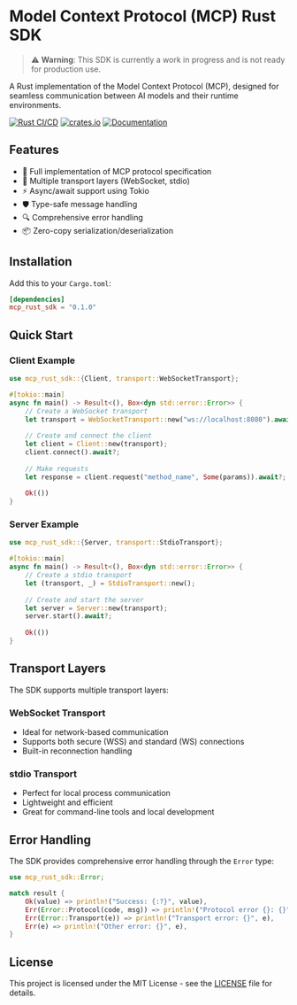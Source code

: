 # Model Context Protocol (MCP) Rust SDK

> ⚠️ **Warning**: This SDK is currently a work in progress and is not ready for production use.

A Rust implementation of the Model Context Protocol (MCP), designed for seamless communication between AI models and their runtime environments.

[![Rust CI/CD](https://github.com/Derek-X-Wang/mcp-rust-sdk/actions/workflows/rust.yml/badge.svg)](https://github.com/Derek-X-Wang/mcp-rust-sdk/actions/workflows/rust.yml)
[![crates.io](https://img.shields.io/crates/v/mcp_rust_sdk.svg)](https://crates.io/crates/mcp_rust_sdk)
[![Documentation](https://docs.rs/mcp_rust_sdk/badge.svg)](https://docs.rs/mcp_rust_sdk)

## Features

- 🚀 Full implementation of MCP protocol specification
- 🔄 Multiple transport layers (WebSocket, stdio)
- ⚡ Async/await support using Tokio
- 🛡️ Type-safe message handling
- 🔍 Comprehensive error handling
- 📦 Zero-copy serialization/deserialization

## Installation

Add this to your `Cargo.toml`:

```toml
[dependencies]
mcp_rust_sdk = "0.1.0"
```

## Quick Start

### Client Example

```rust
use mcp_rust_sdk::{Client, transport::WebSocketTransport};

#[tokio::main]
async fn main() -> Result<(), Box<dyn std::error::Error>> {
    // Create a WebSocket transport
    let transport = WebSocketTransport::new("ws://localhost:8080").await?;
    
    // Create and connect the client
    let client = Client::new(transport);
    client.connect().await?;
    
    // Make requests
    let response = client.request("method_name", Some(params)).await?;
    
    Ok(())
}
```

### Server Example

```rust
use mcp_rust_sdk::{Server, transport::StdioTransport};

#[tokio::main]
async fn main() -> Result<(), Box<dyn std::error::Error>> {
    // Create a stdio transport
    let (transport, _) = StdioTransport::new();
    
    // Create and start the server
    let server = Server::new(transport);
    server.start().await?;
    
    Ok(())
}
```

## Transport Layers

The SDK supports multiple transport layers:

### WebSocket Transport
- Ideal for network-based communication
- Supports both secure (WSS) and standard (WS) connections
- Built-in reconnection handling

### stdio Transport
- Perfect for local process communication
- Lightweight and efficient
- Great for command-line tools and local development

## Error Handling

The SDK provides comprehensive error handling through the `Error` type:

```rust
use mcp_rust_sdk::Error;

match result {
    Ok(value) => println!("Success: {:?}", value),
    Err(Error::Protocol(code, msg)) => println!("Protocol error {}: {}", code, msg),
    Err(Error::Transport(e)) => println!("Transport error: {}", e),
    Err(e) => println!("Other error: {}", e),
}
```

## License

This project is licensed under the MIT License - see the [LICENSE](LICENSE) file for details.
